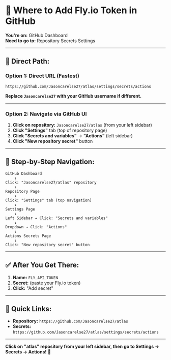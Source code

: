 # 🔐 Where to Add Fly.io Token in GitHub

**You're on:** GitHub Dashboard  
**Need to go to:** Repository Secrets Settings

---

## 🎯 **Direct Path:**

### **Option 1: Direct URL (Fastest)**

```
https://github.com/Jasoncarelse27/atlas/settings/secrets/actions
```

**Replace `Jasoncarelse27` with your GitHub username if different.**

---

### **Option 2: Navigate via GitHub UI**

1. **Click on repository:** `Jasoncarelse27/atlas` (from your left sidebar)
2. **Click "Settings"** tab (top of repository page)
3. **Click "Secrets and variables"** → **"Actions"** (left sidebar)
4. **Click "New repository secret"** button

---

## 📍 **Step-by-Step Navigation:**

```
GitHub Dashboard
    ↓
Click: "Jasoncarelse27/atlas" repository
    ↓
Repository Page
    ↓
Click: "Settings" tab (top navigation)
    ↓
Settings Page
    ↓
Left Sidebar → Click: "Secrets and variables"
    ↓
Dropdown → Click: "Actions"
    ↓
Actions Secrets Page
    ↓
Click: "New repository secret" button
```

---

## ✅ **After You Get There:**

1. **Name:** `FLY_API_TOKEN`
2. **Secret:** (paste your Fly.io token)
3. **Click:** "Add secret"

---

## 🔗 **Quick Links:**

- **Repository:** `https://github.com/Jasoncarelse27/atlas`
- **Secrets:** `https://github.com/Jasoncarelse27/atlas/settings/secrets/actions`

---

**Click on "atlas" repository from your left sidebar, then go to Settings → Secrets → Actions!** 🎯

